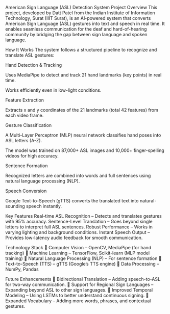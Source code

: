 American Sign Language (ASL) Detection System
Project Overview
This project, developed by Datt Patel from the Indian Institute of Information Technology, Surat (IIIT Surat), is an AI-powered system that converts American Sign Language (ASL) gestures into text and speech in real time. It enables seamless communication for the deaf and hard-of-hearing community by bridging the gap between sign language and spoken language.

How It Works
The system follows a structured pipeline to recognize and translate ASL gestures:

Hand Detection & Tracking

Uses MediaPipe to detect and track 21 hand landmarks (key points) in real time.

Works efficiently even in low-light conditions.

Feature Extraction

Extracts x and y coordinates of the 21 landmarks (total 42 features) from each video frame.

Gesture Classification

A Multi-Layer Perceptron (MLP) neural network classifies hand poses into ASL letters (A-Z).

The model was trained on 87,000+ ASL images and 10,000+ finger-spelling videos for high accuracy.

Sentence Formation

Recognized letters are combined into words and full sentences using natural language processing (NLP).

Speech Conversion

Google Text-to-Speech (gTTS) converts the translated text into natural-sounding speech instantly.

Key Features
 Real-time ASL Recognition – Detects and translates gestures with 95% accuracy.
 Sentence-Level Translation – Goes beyond single letters to interpret full ASL sentences.
 Robust Performance – Works in varying lighting and background conditions.
 Instant Speech Output – Provides low-latency audio feedback for smooth communication.

Technology Stack
🔹 Computer Vision – OpenCV, MediaPipe (for hand tracking)
🔹 Machine Learning – TensorFlow, Scikit-learn (MLP model training)
🔹 Natural Language Processing (NLP) – For sentence formation
🔹 Text-to-Speech (TTS) – gTTS (Google’s TTS engine)
🔹 Data Processing – NumPy, Pandas

Future Enhancements
🔸 Bidirectional Translation – Adding speech-to-ASL for two-way communication.
🔸 Support for Regional Sign Languages – Expanding beyond ASL to other sign languages.
🔸 Improved Temporal Modeling – Using LSTMs to better understand continuous signing.
🔸 Expanded Vocabulary – Adding more words, phrases, and contextual gestures.

